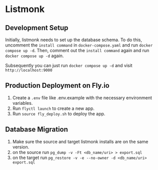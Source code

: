 # Listmonk

## Development Setup

Initially, listmonk needs to set up the database schema. To do this, uncomment the `install command` in `docker-compose.yaml` and run `docker compose up -d`. Then, comment out the `install command` again and run `docker compose up -d` again.

Subsequently you can just run `docker compose up -d` and visit `http://localhost:9000`

## Production Deployment on Fly.io

1. Create a `.env` file like .env.example with the necessary environment variables.
1. Run `flyctl launch` to create a new app.
1. Run `source fly_deploy.sh` to deploy the app.

## Database Migration

1. Make sure the source and target listmonk installs are on the same version.
1. on the source run `pg_dump -v -Ft <db_name/uri> > export.sql`
1. on the target run `pg_restore -v -e --no-owner -d <db_name/uri> export.sql`
